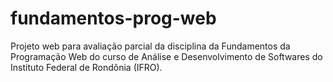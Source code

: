# fundamentos-prog-web
 Projeto web para avaliação parcial da disciplina da Fundamentos da Programação Web do  curso de Análise e Desenvolvimento de Softwares do Instituto Federal de Rondônia (IFRO).
